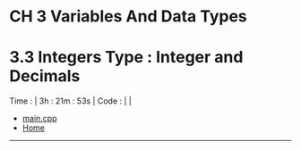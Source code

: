 # CH 3 Variables And Data Types

# 3.3 Integers Type : Integer and Decimals

Time : | 3h : 21m : 53s |
Code : | |
* [main.cpp](./main.cpp)
* [Home](/README.md)

---
